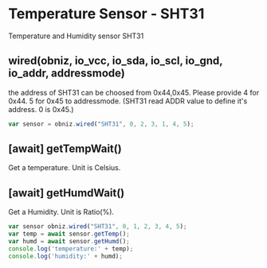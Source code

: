 # Temperature Sensor - SHT31
Temperature and Humidity sensor SHT31

## wired(obniz, io_vcc, io_sda, io_scl, io_gnd, io_addr, addressmode)
the address of SHT31 can be choosed from 0x44,0x45.
Please provide 4 for 0x44. 5 for 0x45 to addressmode.
(SHT31 read ADDR value to define it's address. 0 is 0x45.)
```javascript
var sensor = obniz.wired("SHT31", 0, 2, 3, 1, 4, 5);
```
## [await] getTempWait()
Get a temperature. Unit is Celsius.

## [await] getHumdWait()
Get a Humidity. Unit is Ratio(%).
```javascript
var sensor obniz.wired("SHT31", 0, 1, 2, 3, 4, 5);
var temp = await sensor.getTemp();
var humd = await sensor.getHumd();
console.log('temperature:' + temp);
console.log('humidity:' + humd);
```